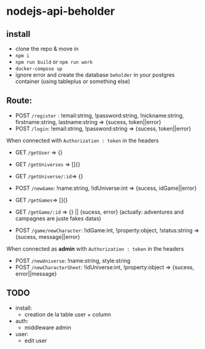 # nodejs-api-beholder

## install

-   clone the repo & move in
-   `npm i`
-   `npm run build` or `npm run work`
-   `docker-compose up`
-   ignore error and create the database `beholder` in your postgres container (using tableplus or something else)

## Route:

-   POST `/register` : !email:string, !password:string, !nickname:string, firstname:string, lastname:string => {sucess, token||error}
-   POST `/login`: !email:string, !password:string => {sucess, token||error}

When connected with `Authorization : token` in the headers

-   GET `/getUser` => {}

-   GET `/getUniverses` => []{}
-   GET `/getUniverse/:id`=> {}

-   POST `/newGame`: !name:string, !idUniverse:int => {sucess, idGame||error}
-   GET `/getGames`=> []{}
-   GET `/getGame/:id` => {} || {sucess, error} (actually: adventures and campagnes are juste fakes datas)
-   POST `/game/newCharacter`: !idGame:int, !property:object, !status:string => {sucess, message||error}

When connected as **admin** with `Authorization : token` in the headers

-   POST `/newUniverse`: !name:string, style:string
-   POST `/newCharacterSheet`: !idUniverse:int, !property:object => {sucess, error||message}

## TODO

-   install:
    -   creation de la table user + column
-   auth:
    -   middleware admin
-   user:
    -   edit user
